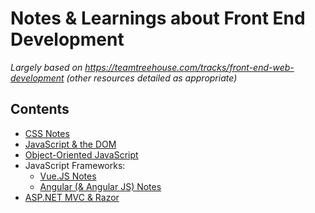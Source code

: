 # Notes & Learnings about Front End Development
*Largely based on https://teamtreehouse.com/tracks/front-end-web-development (other resources detailed as appropriate)*

## Contents

- [CSS Notes](https://github.com/minkaotic/front-end-notes/blob/master/CSS-Notes.md)
- [JavaScript & the DOM](https://github.com/minkaotic/front-end-notes/blob/master/Javascript-and-the-DOM.md)
- [Object-Oriented JavaScript](https://github.com/minkaotic/front-end-notes/blob/master/Object-oriented-Javascript.md)
- JavaScript Frameworks:
  - [Vue.JS Notes](https://github.com/minkaotic/front-end-notes/blob/master/Vue-JS-Notes.md)
  - [Angular (& Angular JS) Notes](https://github.com/minkaotic/front-end-notes/blob/master/Angular-Notes.md)
- [ASP.NET MVC & Razor](https://github.com/minkaotic/front-end-notes/blob/master/MVC-and-Razor.md)

